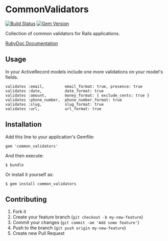 # CommonValidators

[![Build Status](https://travis-ci.org/gshaw/common_validators.png?branch=master)](https://travis-ci.org/gshaw/common_validators)
[![Gem Version](https://badge.fury.io/rb/common_validators.png)](http://badge.fury.io/rb/common_validators)

Collection of common validators for Rails applications.

[RubyDoc Documentation](http://rubydoc.info/github/gshaw/common_validators/master/frames)

## Usage

In your ActiveRecord models include one more validations on your model's fields.

    validates :email,         email_format: true, presence: true
    validates :date,          date_format: true
    validates :amount,        money_format: { exclude_cents: true }
    validates :phone_number,  phone_number_format: true
    validates :slug,          slug_format: true
    validates :url,           url_format: true

## Installation

Add this line to your application's Gemfile:

    gem 'common_validators'

And then execute:

    $ bundle

Or install it yourself as:

    $ gem install common_validators

## Contributing

1. Fork it
2. Create your feature branch (`git checkout -b my-new-feature`)
3. Commit your changes (`git commit -am 'Add some feature'`)
4. Push to the branch (`git push origin my-new-feature`)
5. Create new Pull Request
